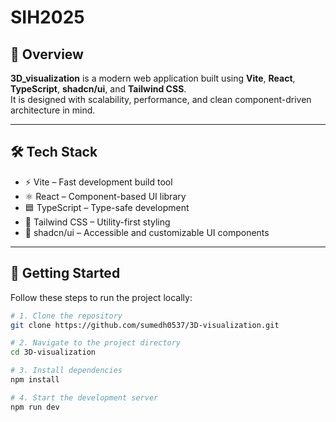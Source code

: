 # SIH2025

## 🚀 Overview
**3D_visualization** is a modern web application built using **Vite**, **React**, **TypeScript**, **shadcn/ui**, and **Tailwind CSS**.  
It is designed with scalability, performance, and clean component-driven architecture in mind.

---

## 🛠️ Tech Stack
- ⚡ Vite – Fast development build tool
- ⚛️ React – Component-based UI library
- 🟦 TypeScript – Type-safe development
- 🎨 Tailwind CSS – Utility-first styling
- 🧩 shadcn/ui – Accessible and customizable UI components

---

## 📂 Getting Started

Follow these steps to run the project locally:

```sh
# 1. Clone the repository
git clone https://github.com/sumedh0537/3D-visualization.git

# 2. Navigate to the project directory
cd 3D-visualization

# 3. Install dependencies
npm install

# 4. Start the development server
npm run dev
